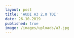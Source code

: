 ```yaml
---
layout: post
title: 'AUDI A3 2,0 TDI'
date: 26-10-2019
published: true
image: /images/uploads/a3.jpg
---
```


